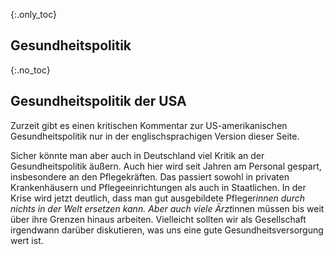 {:.only_toc}
## Gesundheitspolitik

{:.no_toc}
## Gesundheitspolitik der USA

Zurzeit gibt es einen kritischen Kommentar zur US-amerikanischen Gesundheitspolitik nur in der englischsprachigen Version dieser Seite.

Sicher könnte man aber auch in Deutschland viel Kritik an der Gesundheitspolitik äußern. Auch hier wird seit Jahren am Personal gespart, insbesondere an den Pflegekräften. Das passiert sowohl in privaten Krankenhäusern und Pflegeeinrichtungen als auch in Staatlichen. In der Krise wird jetzt deutlich, dass man gut ausgebildete Pfleger*innen durch nichts in der Welt ersetzen kann. Aber auch viele Ärzt*innen müssen bis weit über ihre Grenzen hinaus arbeiten. Vielleicht sollten wir als Gesellschaft irgendwann darüber diskutieren, was uns eine gute Gesundheitsversorgung wert ist.
